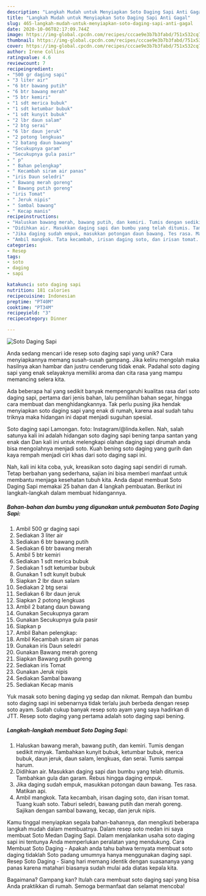 ```yaml
---
description: "Langkah Mudah untuk Menyiapkan Soto Daging Sapi Anti Gagal"
title: "Langkah Mudah untuk Menyiapkan Soto Daging Sapi Anti Gagal"
slug: 465-langkah-mudah-untuk-menyiapkan-soto-daging-sapi-anti-gagal
date: 2020-10-06T02:17:09.744Z
image: https://img-global.cpcdn.com/recipes/cccae9e3b7b3fabd/751x532cq70/soto-daging-sapi-foto-resep-utama.jpg
thumbnail: https://img-global.cpcdn.com/recipes/cccae9e3b7b3fabd/751x532cq70/soto-daging-sapi-foto-resep-utama.jpg
cover: https://img-global.cpcdn.com/recipes/cccae9e3b7b3fabd/751x532cq70/soto-daging-sapi-foto-resep-utama.jpg
author: Irene Collins
ratingvalue: 4.6
reviewcount: 7
recipeingredient:
- "500 gr daging sapi"
- "3 liter air"
- "6 btr bawang putih"
- "6 btr bawang merah"
- "5 btr kemiri"
- "1 sdt merica bubuk"
- "1 sdt ketumbar bubuk"
- "1 sdt kunyit bubuk"
- "2 lbr daun salam"
- "2 btg serai"
- "6 lbr daun jeruk"
- "2 potong lengkuas"
- "2 batang daun bawang"
- "Secukupnya garam"
- "Secukupnya gula pasir"
- " p"
- " Bahan pelengkap"
- " Kecambah siram air panas"
- "iris Daun seledri"
- " Bawang merah goreng"
- " Bawang putih goreng"
- "iris Tomat"
- " Jeruk nipis"
- " Sambal bawang"
- " Kecap manis"
recipeinstructions:
- "Haluskan bawang merah, bawang putih, dan kemiri. Tumis dengan sedikit minyak. Tambahkan kunyit bubuk, ketumbar bubuk, merica bubuk, daun jeruk, daun salam, lengkuas, dan serai. Tumis sampai harum."
- "Didihkan air. Masukkan daging sapi dan bumbu yang telah ditumis. Tambahkan gula dan garam. Rebus hingga daging empuk."
- "Jika daging sudah empuk, masukkan potongan daun bawang. Tes rasa. Matikan api."
- "Ambil mangkok. Tata kecambah, irisan daging soto, dan irisan tomat. Tuang kuah soto. Taburi seledri, bawang putih dan merah goreng. Sajikan dengan sambal bawang, kecap, dan jeruk nipis."
categories:
- Resep
tags:
- soto
- daging
- sapi

katakunci: soto daging sapi 
nutrition: 181 calories
recipecuisine: Indonesian
preptime: "PT40M"
cooktime: "PT34M"
recipeyield: "3"
recipecategory: Dinner

---
```



![Soto Daging Sapi](https://img-global.cpcdn.com/recipes/cccae9e3b7b3fabd/751x532cq70/soto-daging-sapi-foto-resep-utama.jpg)

Anda sedang mencari ide resep soto daging sapi yang unik? Cara menyiapkannya memang susah-susah gampang. Jika keliru mengolah maka hasilnya akan hambar dan justru cenderung tidak enak. Padahal soto daging sapi yang enak selayaknya memiliki aroma dan cita rasa yang mampu memancing selera kita.

Ada beberapa hal yang sedikit banyak mempengaruhi kualitas rasa dari soto daging sapi, pertama dari jenis bahan, lalu pemilihan bahan segar, hingga cara membuat dan menghidangkannya. Tak perlu pusing jika hendak menyiapkan soto daging sapi yang enak di rumah, karena asal sudah tahu triknya maka hidangan ini dapat menjadi suguhan spesial.

Soto daging sapi Lamongan. foto: Instagram/@linda.kellen. Nah, salah satunya kali ini adalah hidangan soto daging sapi bening tanpa santan yang enak dan Dan kali ini untuk melengkapi olahan daging sapi dirumah anda bisa mengolahnya menjadi soto. Kuah bening soto daging yang gurih dan kaya rempah menjadi ciri khas dari soto daging sapi ini.


Nah, kali ini kita coba, yuk, kreasikan soto daging sapi sendiri di rumah. Tetap berbahan yang sederhana, sajian ini bisa memberi manfaat untuk membantu menjaga kesehatan tubuh kita. Anda dapat membuat Soto Daging Sapi memakai 25 bahan dan 4 langkah pembuatan. Berikut ini langkah-langkah dalam membuat hidangannya.

<!--inarticleads1-->

##### Bahan-bahan dan bumbu yang digunakan untuk pembuatan Soto Daging Sapi:

1. Ambil 500 gr daging sapi
1. Sediakan 3 liter air
1. Sediakan 6 btr bawang putih
1. Sediakan 6 btr bawang merah
1. Ambil 5 btr kemiri
1. Sediakan 1 sdt merica bubuk
1. Sediakan 1 sdt ketumbar bubuk
1. Gunakan 1 sdt kunyit bubuk
1. Siapkan 2 lbr daun salam
1. Sediakan 2 btg serai
1. Sediakan 6 lbr daun jeruk
1. Siapkan 2 potong lengkuas
1. Ambil 2 batang daun bawang
1. Gunakan Secukupnya garam
1. Gunakan Secukupnya gula pasir
1. Siapkan  p
1. Ambil  Bahan pelengkap:
1. Ambil  Kecambah siram air panas
1. Gunakan iris Daun seledri
1. Gunakan  Bawang merah goreng
1. Siapkan  Bawang putih goreng
1. Sediakan iris Tomat
1. Gunakan  Jeruk nipis
1. Sediakan  Sambal bawang
1. Sediakan  Kecap manis


Yuk masak soto bening daging yg sedap dan nikmat. Rempah dan bumbu soto daging sapi ini sebenarnya tidak terlalu jauh berbeda dengan resep soto ayam. Sudah cukup banyak resep soto ayam yang saya hadirkan di JTT. Resep soto daging yang pertama adalah soto daging sapi bening. 

<!--inarticleads2-->

##### Langkah-langkah membuat Soto Daging Sapi:

1. Haluskan bawang merah, bawang putih, dan kemiri. Tumis dengan sedikit minyak. Tambahkan kunyit bubuk, ketumbar bubuk, merica bubuk, daun jeruk, daun salam, lengkuas, dan serai. Tumis sampai harum.
1. Didihkan air. Masukkan daging sapi dan bumbu yang telah ditumis. Tambahkan gula dan garam. Rebus hingga daging empuk.
1. Jika daging sudah empuk, masukkan potongan daun bawang. Tes rasa. Matikan api.
1. Ambil mangkok. Tata kecambah, irisan daging soto, dan irisan tomat. Tuang kuah soto. Taburi seledri, bawang putih dan merah goreng. Sajikan dengan sambal bawang, kecap, dan jeruk nipis.


Kamu tinggal menyiapkan segala bahan-bahannya, dan mengikuti beberapa langkah mudah dalam membuatnya. Dalam resep soto medan ini saya membuat Soto Medan Daging Sapi. Dalam menjalankan usaha soto daging sapi ini tentunya Anda memperlukan peralatan yang mendukung. Cara Membuat Soto Daging - Apakah anda tahu bahwa ternyata membuat soto daging tidaklah Soto padang umumnya hanya menggunakan daging sapi. Resep Soto Daging - Siang hari memang identik dengan suasananya yang panas karena matahari biasanya sudah mulai ada diatas kepala kita. 

Bagaimana? Gampang kan? Itulah cara membuat soto daging sapi yang bisa Anda praktikkan di rumah. Semoga bermanfaat dan selamat mencoba!
